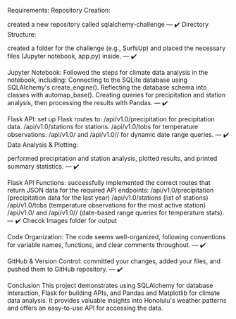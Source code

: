 

Requirements:
Repository Creation:

 created a new repository called sqlalchemy-challenge — ✔️
Directory Structure:

created a folder for the challenge (e.g., SurfsUp) and placed the necessary files (Jupyter notebook, app.py) inside. — ✔️

Jupyter Notebook:
Followed the steps for climate data analysis in the notebook, including:
Connecting to the SQLite database using SQLAlchemy's create_engine().
Reflecting the database schema into classes with automap_base().
Creating queries for precipitation and station analysis, then processing the results with Pandas. — ✔️



Flask API:
set up Flask routes to:
/api/v1.0/precipitation for precipitation data.
/api/v1.0/stations for stations.
/api/v1.0/tobs for temperature observations.
/api/v1.0/<start> and /api/v1.0/<start>/<end> for dynamic date range queries. — ✔️
Data Analysis & Plotting:

performed precipitation and station analysis, plotted results, and printed summary statistics. — ✔️


Flask API Functions:
successfully implemented the correct routes that return JSON data for the required API endpoints:
/api/v1.0/precipitation (precipitation data for the last year)
/api/v1.0/stations (list of stations)
/api/v1.0/tobs (temperature observations for the most active station)
/api/v1.0/<start> and /api/v1.0/<start>/<end> (date-based range queries for temperature stats). — ✔️
Checck Images folder for output


Code Organization:
The code seems well-organized, following conventions for variable names, functions, and clear comments throughout. — ✔️


GitHub & Version Control:
committed your changes, added your files, and pushed them to GitHub repository. — ✔️

Conclusion
This project demonstrates using SQLAlchemy for database interaction, Flask for building APIs, and Pandas and Matplotlib for climate data analysis. It provides valuable insights into Honolulu's weather patterns and offers an easy-to-use API for accessing the data.


